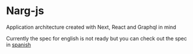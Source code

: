# Narg-js
Application architecture created with Next, React and Graphql in mind

Currently the spec for english is not ready but you can check out the spec in [spanish](https://github.com/lfades/Narg-js/blob/master/spec-es.md)
